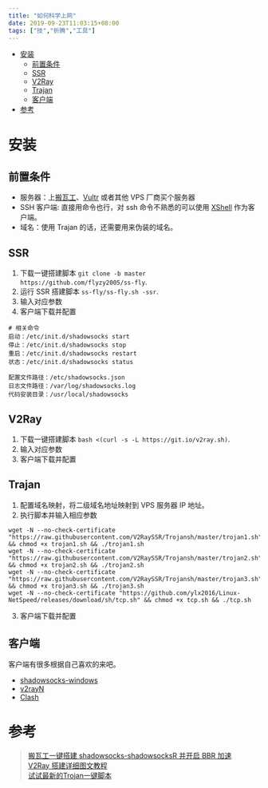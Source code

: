 ```yaml
---
title: "如何科学上网"
date: 2019-09-23T11:03:15+08:00
tags: ["技","折腾","工具"]
---
```


<!-- vim-markdown-toc GitLab -->

* [安装](#安装)
  * [前置条件](#前置条件)
  * [SSR](#ssr)
  * [V2Ray](#v2ray)
  * [Trajan](#trajan)
  * [客户端](#客户端)
* [参考](#参考)

<!-- vim-markdown-toc -->

# 安装

## 前置条件

- 服务器：上[搬瓦工](https://bwh8.net)、[Vultr](https://my.vultr.com/) 或者其他 VPS 厂商买个服务器
- SSH 客户端: 直接用命令也行，对 ssh 命令不熟悉的可以使用 [XShell](https://www.netsarang.com/en/xshell/) 作为客户端。
- 域名：使用 Trajan 的话，还需要用来伪装的域名。

## SSR

1. 下载一键搭建脚本 `git clone -b master https://github.com/flyzy2005/ss-fly`.
2. 运行 SSR 搭建脚本 `ss-fly/ss-fly.sh -ssr`.
3. 输入对应参数
4. 客户端下载并配置

```
# 相关命令
启动：/etc/init.d/shadowsocks start
停止：/etc/init.d/shadowsocks stop
重启：/etc/init.d/shadowsocks restart
状态：/etc/init.d/shadowsocks status

配置文件路径：/etc/shadowsocks.json
日志文件路径：/var/log/shadowsocks.log
代码安装目录：/usr/local/shadowsocks
```

## V2Ray

1. 下载一键搭建脚本 `bash <(curl -s -L https://git.io/v2ray.sh)`.
2. 输入对应参数
3. 客户端下载并配置

## Trajan

1. 配置域名映射，将二级域名地址映射到 VPS 服务器 IP 地址。
2. 执行脚本并输入相应参数
  ```
  wget -N --no-check-certificate "https://raw.githubusercontent.com/V2RaySSR/Trojansh/master/trojan1.sh" && chmod +x trojan1.sh && ./trojan1.sh
  wget -N --no-check-certificate "https://raw.githubusercontent.com/V2RaySSR/Trojansh/master/trojan2.sh" && chmod +x trojan2.sh && ./trojan2.sh
  wget -N --no-check-certificate "https://raw.githubusercontent.com/V2RaySSR/Trojansh/master/trojan3.sh" && chmod +x trojan3.sh && ./trojan3.sh
  wget -N --no-check-certificate "https://github.com/ylx2016/Linux-NetSpeed/releases/download/sh/tcp.sh" && chmod +x tcp.sh && ./tcp.sh
  ```
3. 客户端下载并配置

## 客户端

客户端有很多根据自己喜欢的来吧。

- [shadowsocks-windows](https://github.com/shadowsocks/shadowsocks-windows)
- [v2rayN](https://github.com/2dust/v2rayN)
- [Clash](https://github.com/Dreamacro/clash)

# 参考

> [搬瓦工一键搭建 shadowsocks-shadowsocksR 并开启 BBR 加速](https://github.com/flyzy2005/ss-fly/wiki/搬瓦工一键搭建shadowsocks-shadowsocksR并开启BBR加速)  
> [V2Ray 搭建详细图文教程](https://github.com/233boy/v2ray/wiki/V2Ray搭建详细图文教程)  
> [试试最新的Trojan一键脚本](https://www.v2rayssr.com/trojan-2.html)
